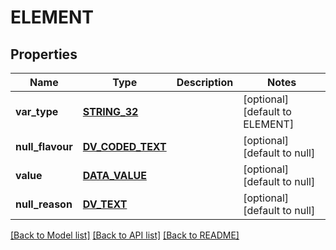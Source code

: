 # ELEMENT

## Properties
Name | Type | Description | Notes
------------ | ------------- | ------------- | -------------
**var_type** | [**STRING_32**](STRING_32.md) |  | [optional] [default to ELEMENT]
**null_flavour** | [**DV_CODED_TEXT**](DvCodedText.md) |  | [optional] [default to null]
**value** | [**DATA_VALUE**](DataValue.md) |  | [optional] [default to null]
**null_reason** | [**DV_TEXT**](DvText.md) |  | [optional] [default to null]

[[Back to Model list]](../README.md#documentation-for-models) [[Back to API list]](../README.md#documentation-for-api-endpoints) [[Back to README]](../README.md)


